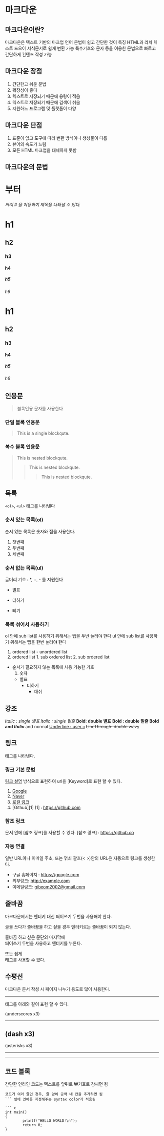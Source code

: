 # 마크다운

## 마크다운이란?

마크다운은 텍스트 기반의 마크업 언어
문법이 쉽고 간단한 것이 특징
HTML과 리치 텍스트 드으이 서식문서로 쉽게 변환 가능
특수기호와 문자 등을 이용한 문법으로 빠르고 간단하게 컨텐츠 작성 가능

## 마크다운 장점

1. 간단한고 쉬운 문법
2. 확장성이 좋다
3. 텍스트로 저장되기 때문에 용량이 적음
4. 텍스트로 저장되기 때문에 검색이 쉬움
5. 지원하느 프로그램 및 플랫폼이 다양

## 마크다운 단점

1. 표준이 없고 도구에 따라 변환 방식이나 생성물이 다름
2. 뷰어의 속도가 느림
3. 모든 HTML 마크업을 대체하지 못함

## 마크다운의 문법

<h1>부터 <h6> 까지 # 을 이용하여 제목을 나타낼 수 있다.

# h1
## h2
### h3
#### h4
##### h5
###### h6

# h1
## h2
### h3
#### h4
##### h5
###### h6

## 인용문

> 블록인용 문자를 사용한다

### 단일 블록 인용문
> This is a single blockqute.

### 복수 블록 인용문

> This is nested blockqute.
> > This is nested blockqute.
> > > This is nested blockqute.

## 목록
`<ol>`, `<ul>` 태그를 나타낸다

### 순서 있는 목록(ol)
순서 있는 목록은 숫자와 점을 사용한다.
1. 첫번째
2. 두번째
3. 세번째

### 순서 없는 목록(ul)
글머리 기호 : *, +, - 를 지원한다

* 별표
+ 더하기
- 뺴기

### 목록 섞어서 사용하기
ol 안에 sub list를 사용하기 위해서는 탭을 두번 눌러야 한다
ul 안에 sub list를 사용하기 위해서는 탭을 한번 눌러야 한다

1. ordered list
        - unordered list
2. ordered list
        1. sub ordered list
        2. sub ordered list
- 순서가 필요하지 않는 목록에 사용 가능한 기호
    1. 숫자
    * 별표
        + 더하기
            - 대쉬

## 강조

*Italic : single 별표*
_Italic : single 밑줄_
**Bold: double 별표**
__Bold : double 밑줄__
**Bold and _Italic_** and normal
<u>Underline : user `u`</u>
~~LineThrough: double wavy~~

## 링크
<a> 태그를 나타낸다.

### 링크 기본 문법

[링크 설명](url) 방식으로 표현하여 url을 [Keyword]로 표현 할 수 있다.

1. [Google](https://google.com)
2. [Naver](https://naver.com "이곳에 작성하는 링크 설명은 사용자에게 보이지 않음")
3. [로컬 링크](../)
4. [Github][1]
[1] : https://github.com

### 참조 링크
문서 안에 [참조 링크]를 사용할 수 있다.
[참조 링크] : https://github.co

### 자동 연결

일반 URL이나 이메일 주소, 또는 꺾쇠 괄호(< >)안의 URL은 자동으로 링크를 생성한다.

* 구글 홈페이지 : https://google.com
* 외부링크: <http://example.com>
* 이메일링크:  <gibeom2002@gmail.com>

## 줄바꿈

마크다운에서는 엔터키 대신 띄어쓰기 두번을 사용해야 한다.  

글을 쓰다가 줄바꿈을 하고 싶을 경우
엔터키로는 줄바꿈이 되지 않는다.  

줄바꿈 하고 싶은 문단의 마지막에  
띄어쓰기 두번을 사용하고 엔터키를 누른다.  

또는 쉽게 <br>태그를 사용할 수 있다.  

## 수평선

마크다운 문서 작성 시 페이지 나누기 용도로 많이 사용한다. <hr/> 태그를 아래와 같이 표현 할 수 있다.

(underscores x3)
___
(dash x3)
---
(asterisks x3)
***

<hr/>

## 코드 블록

간단한 인라인 코드는 텍스트를 앞뒤로 ₩기호로 감싸면 됨
``` 혹은 ~~~ 코드.
코드가 여러 줄인 경우, 줄 앞에 공백 네 칸을 추가하면 됨
``` 앞에 언어를 지정해주는 syntax color가 적용됨

``` c
int main()
{
        printf("HELLO WORLD!\n");
        return 0;
}
```
